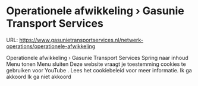 # Operationele afwikkeling › Gasunie Transport Services

URL: https://www.gasunietransportservices.nl/netwerk-operations/operationele-afwikkeling

Operationele afwikkeling › Gasunie Transport Services
Spring naar inhoud
Menu tonen
Menu sluiten
Deze website vraagt je toestemming cookies te gebruiken voor
YouTube
. Lees het
cookiebeleid
voor meer informatie.
Ik ga akkoord
Ik ga niet akkoord